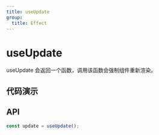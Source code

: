 ```yaml
---
title: useUpdate
group:
  title: Effect
---
```


# useUpdate

useUpdate 会返回一个函数，调用该函数会强制组件重新渲染。

## 代码演示

<code src="./demo/demo01.tsx"></code>

## API

```ts
const update = useUpdate();
```
